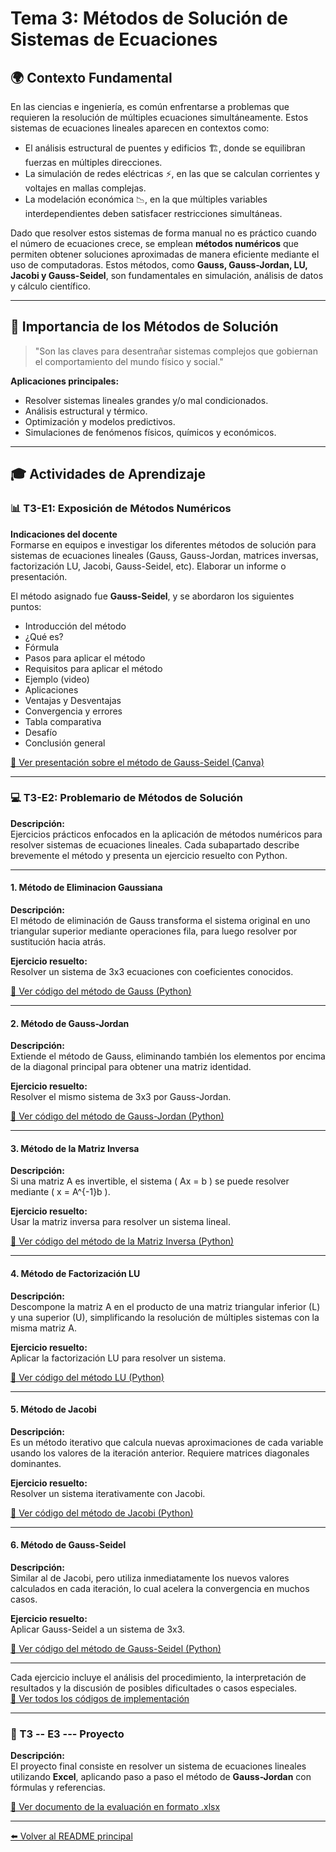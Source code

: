 # Tema 3: Métodos de Solución de Sistemas de Ecuaciones

## 🌍 Contexto Fundamental

En las ciencias e ingeniería, es común enfrentarse a problemas que requieren la resolución de múltiples ecuaciones simultáneamente. Estos sistemas de ecuaciones lineales aparecen en contextos como:

- El análisis estructural de puentes y edificios 🏗️, donde se equilibran fuerzas en múltiples direcciones.
- La simulación de redes eléctricas ⚡, en las que se calculan corrientes y voltajes en mallas complejas.
- La modelación económica 📉, en la que múltiples variables interdependientes deben satisfacer restricciones simultáneas.

Dado que resolver estos sistemas de forma manual no es práctico cuando el número de ecuaciones crece, se emplean **métodos numéricos** que permiten obtener soluciones aproximadas de manera eficiente mediante el uso de computadoras. Estos métodos, como **Gauss, Gauss-Jordan, LU, Jacobi y Gauss-Seidel**, son fundamentales en simulación, análisis de datos y cálculo científico.

---

## 📌 Importancia de los Métodos de Solución

> "Son las claves para desentrañar sistemas complejos que gobiernan el comportamiento del mundo físico y social."

**Aplicaciones principales:**
- Resolver sistemas lineales grandes y/o mal condicionados.
- Análisis estructural y térmico.
- Optimización y modelos predictivos.
- Simulaciones de fenómenos físicos, químicos y económicos.

---

## 🎓 Actividades de Aprendizaje

### 📊 T3-E1: Exposición de Métodos Numéricos

**Indicaciones del docente**  
Formarse en equipos e investigar los diferentes métodos de solución para sistemas de ecuaciones lineales (Gauss, Gauss-Jordan, matrices inversas, factorización LU, Jacobi, Gauss-Seidel, etc). Elaborar un informe o presentación.

El método asignado fue **Gauss-Seidel**, y se abordaron los siguientes puntos:

- Introducción del método  
- ¿Qué es?  
- Fórmula  
- Pasos para aplicar el método  
- Requisitos para aplicar el método  
- Ejemplo (video)  
- Aplicaciones  
- Ventajas y Desventajas  
- Convergencia y errores  
- Tabla comparativa  
- Desafío  
- Conclusión general

[🔗 Ver presentación sobre el método de Gauss-Seidel (Canva)](https://www.canva.com/)

---

### 💻 T3-E2: Problemario de Métodos de Solución

**Descripción:**  
Ejercicios prácticos enfocados en la aplicación de métodos numéricos para resolver sistemas de ecuaciones lineales. Cada subapartado describe brevemente el método y presenta un ejercicio resuelto con Python.

---

#### 1. Método de Eliminacion Gaussiana

**Descripción:**  
El método de eliminación de Gauss transforma el sistema original en uno triangular superior mediante operaciones fila, para luego resolver por sustitución hacia atrás.

**Ejercicio resuelto:**  
Resolver un sistema de 3x3 ecuaciones con coeficientes conocidos.

[🔗 Ver código del método de Gauss (Python)](https://github.com/IvanPedroSuarez/Metodos-Numericos-/blob/master/codigos/tema3/Eliminacio20%nGaussiana20%con20%pivote.py)

---

#### 2. Método de Gauss-Jordan

**Descripción:**  
Extiende el método de Gauss, eliminando también los elementos por encima de la diagonal principal para obtener una matriz identidad.

**Ejercicio resuelto:**  
Resolver el mismo sistema de 3x3 por Gauss-Jordan.

[🔗 Ver código del método de Gauss-Jordan (Python)](https://github.com/IvanPedroSuarez/Metodos-Numericos-/blob/master/codigos/tema3/Metodo%20de%20Gauss-Jordan.py)

---

#### 3. Método de la Matriz Inversa

**Descripción:**  
Si una matriz A es invertible, el sistema \( Ax = b \) se puede resolver mediante \( x = A^{-1}b \).

**Ejercicio resuelto:**  
Usar la matriz inversa para resolver un sistema lineal.

[🔗 Ver código del método de la Matriz Inversa (Python)](https://github.com/IvanPedroSuarez/Metodos-Numericos-/blob/master/codigos/tema3/Metodo%20de%20matriz%20inversa.py)

---

#### 4. Método de Factorización LU

**Descripción:**  
Descompone la matriz A en el producto de una matriz triangular inferior (L) y una superior (U), simplificando la resolución de múltiples sistemas con la misma matriz A.

**Ejercicio resuelto:**  
Aplicar la factorización LU para resolver un sistema.

[🔗 Ver código del método LU (Python)](https://github.com/IvanPedroSuarez/Metodos-Numericos-/blob/master/codigos/tema3/Metodo%20LU.py)

---

#### 5. Método de Jacobi

**Descripción:**  
Es un método iterativo que calcula nuevas aproximaciones de cada variable usando los valores de la iteración anterior. Requiere matrices diagonales dominantes.

**Ejercicio resuelto:**  
Resolver un sistema iterativamente con Jacobi.

[🔗 Ver código del método de Jacobi (Python)](https://github.com/IvanPedroSuarez/Metodos-Numericos-/blob/master/codigos/tema3/Metodo%20Jacobi.py)

---

#### 6. Método de Gauss-Seidel

**Descripción:**  
Similar al de Jacobi, pero utiliza inmediatamente los nuevos valores calculados en cada iteración, lo cual acelera la convergencia en muchos casos.

**Ejercicio resuelto:**  
Aplicar Gauss-Seidel a un sistema de 3x3.

[🔗 Ver código del método de Gauss-Seidel (Python)](https://github.com/IvanPedroSuarez/Metodos-Numericos-/blob/master/codigos/tema3/Metodo%20Gauss-Seidel.py)

---

Cada ejercicio incluye el análisis del procedimiento, la interpretación de resultados y la discusión de posibles dificultades o casos especiales.  
[🔗 Ver todos los códigos de implementación](https://github.com/IvanPedroSuarez/Metodos-Numericos-/tree/master/codigos/tema3)

---

### 🚀 T3 -- E3 --- Proyecto

**Descripción:**  
El proyecto final consiste en resolver un sistema de ecuaciones lineales utilizando **Excel**, aplicando paso a paso el método de **Gauss-Jordan** con fórmulas y referencias.  

[🔗 Ver documento de la evaluación en formato .xlsx](https://docs.google.com/spreadsheets/)

---

[⬅️ Volver al README principal](../README.md)

